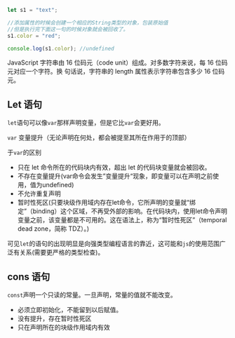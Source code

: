 ```js
let s1 = "text";

//添加属性的时候会创建一个相应的String类型的对象，包装原始值
//但是执行完下面这一句的时候对象就会被回收了。
s1.color = "red";

console.log(s1.color); //undefined
```

JavaScript 字符串由 16 位码元（code unit）组成。对多数字符来说，每 16 位码元对应一个字符。换 句话说，字符串的 length 属性表示字符串包含多少 16 位码元。

## Let 语句

`let`语句可以像`var`那样声明变量，但是它比`var`会更好用。

`var` 变量提升（无论声明在何处，都会被提至其所在作用于的顶部）

于`var`的区别

- 只在 let 命令所在的代码块内有效，超出 let 的代码块变量就会被回收。
- 不存在变量提升(var命令会发生”变量提升“现象，即变量可以在声明之前使用，值为undefined)
- 不允许重复声明
- 暂时性死区(只要块级作用域内存在let命令，它所声明的变量就“绑定”（binding）这个区域，不再受外部的影响。在代码块内，使用let命令声明变量之前，该变量都是不可用的。这在语法上，称为“暂时性死区”（temporal dead zone，简称 TDZ）。)

可见`let`的语句的出现明显是向强类型编程语言的靠近，这可能和`js`的使用范围广泛有关系(需要更严格的类型检查)。

## cons 语句

`const`声明一个只读的常量。一旦声明，常量的值就不能改变。

 - 必须立即初始化，不能留到以后赋值。
 - 没有提升，存在暂时性死区
 - 只在声明所在的块级作用域内有效